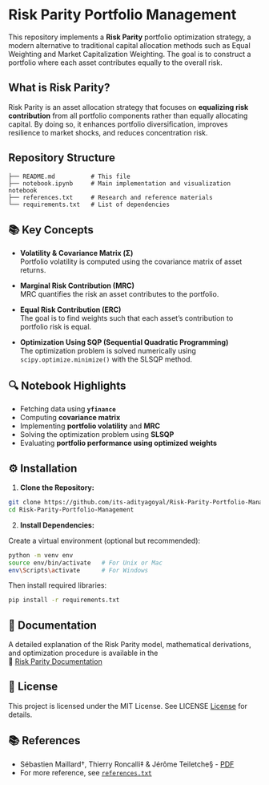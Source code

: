 # Risk Parity Portfolio Management

This repository implements a **Risk Parity** portfolio optimization strategy, a modern alternative to traditional capital allocation methods such as Equal Weighting and Market Capitalization Weighting. The goal is to construct a portfolio where each asset contributes equally to the overall risk.

  
## What is Risk Parity?

Risk Parity is an asset allocation strategy that focuses on **equalizing risk contribution** from all portfolio components rather than equally allocating capital. By doing so, it enhances portfolio diversification, improves resilience to market shocks, and reduces concentration risk.

  
## Repository Structure
```
├── README.md          # This file  
├── notebook.ipynb     # Main implementation and visualization notebook  
├── references.txt     # Research and reference materials  
└── requirements.txt   # List of dependencies  
```

## 📚 Key Concepts

- **Volatility & Covariance Matrix (Σ)**  
  Portfolio volatility is computed using the covariance matrix of asset returns.

- **Marginal Risk Contribution (MRC)**  
  MRC quantifies the risk an asset contributes to the portfolio.

- **Equal Risk Contribution (ERC)**  
  The goal is to find weights such that each asset’s contribution to portfolio risk is equal.

- **Optimization Using SQP (Sequential Quadratic Programming)**  
  The optimization problem is solved numerically using `scipy.optimize.minimize()` with the SLSQP method.


## 🔍 Notebook Highlights

- Fetching data using **`yfinance`**
- Computing **covariance matrix**
- Implementing **portfolio volatility** and **MRC**
- Solving the optimization problem using **SLSQP**
- Evaluating **portfolio performance using optimized weights**


## ⚙️ Installation

1. **Clone the Repository:**

```bash
git clone https://github.com/its-adityagoyal/Risk-Parity-Portfolio-Management.git
cd Risk-Parity-Portfolio-Management
```

2. **Install Dependencies:**

Create a virtual environment (optional but recommended):

```bash
python -m venv env
source env/bin/activate   # For Unix or Mac
env\Scripts\activate      # For Windows
```
Then install required libraries:
```bash
pip install -r requirements.txt
```


## 📄 Documentation

A detailed explanation of the Risk Parity model, mathematical derivations, and optimization procedure is available in the  
📘 [Risk Parity Documentation](https://drive.google.com/file/d/1U7nw1OHHZfnf79bMrZwiAS3MsQu_GAbr/view?usp=drive_link)


## 🪪 License

This project is licensed under the MIT License. See LICENSE [License](./LICENSE) for details.  


## 📚 References

- Sébastien Maillard†, Thierry Roncalli‡ & Jérôme Teiletche§ - [PDF](https://papers.ssrn.com/sol3/papers.cfm?abstract_id=1613022)  
- For more reference, see [`references.txt`](./references.txt)


